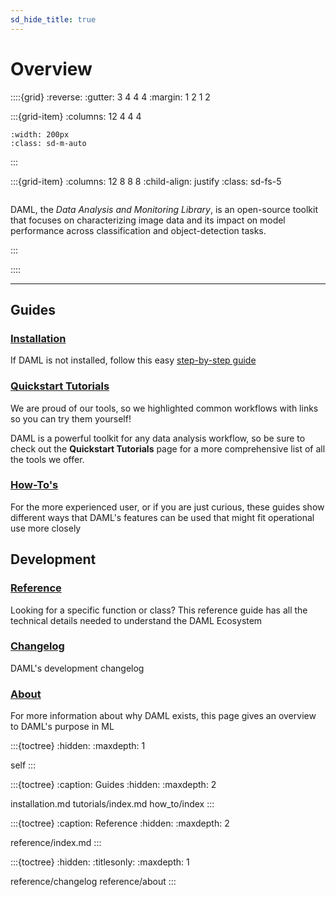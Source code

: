```yaml
---
sd_hide_title: true
---
```


# Overview

::::{grid}
:reverse:
:gutter: 3 4 4 4
:margin: 1 2 1 2

:::{grid-item}
:columns: 12 4 4 4

```{image} _static/DAML_LogoOnly.png
:width: 200px
:class: sd-m-auto
```

:::

:::{grid-item}
:columns: 12 8 8 8
:child-align: justify
:class: sd-fs-5

```{rubric} **Welcome to DAML's Documentation**
```

DAML, the *Data Analysis and Monitoring Library*, is an open-source toolkit that focuses on characterizing image data and its impact on model performance across classification and object-detection tasks.

:::

::::

----------------

Guides
-------

### [Installation](installation)

If DAML is not installed, follow this easy [step-by-step guide](installation.md)


### [Quickstart Tutorials](tutorials/index)

We are proud of our tools, so we highlighted common workflows with links so you can try them yourself!

<!-- :doc:`Bayes Error Rate Tutorial<tutorials/notebooks/BayesErrorRateEstimationTutorial>`

We want to show visualizations of tutorials to peak the interest of a potential user
   Might be good to add a BER graph that a user would need (not necessarily from tutorial)
   i.e. A Graph with training accuracy curve, and a BER line (similar to sufficiency) -->

<!--  :doc:`Out-of-Distribution (OOD) Detection Tutorial<tutorials/notebooks/OODDetectionTutorial>`

We want to show visualizations of tutorials to peak the interest of a potential user
   We could show 3 images from a training set class next to 1 that is out-of-dist but classified the same
   Could even make a few rows (multiple classes). -->

DAML is a powerful toolkit for any data analysis workflow, so be sure to check out the **Quickstart Tutorials** page for a more comprehensive list of all the tools we offer.


### [How-To's](how_to/index)

For the more experienced user, or if you are just curious, these guides show different ways that DAML's features can be used that might fit operational use more closely


Development
------------

### [Reference](reference/index)

Looking for a specific function or class? This reference guide has all the technical details needed to understand the DAML Ecosystem

### [Changelog](reference/changelog)
    
DAML's development changelog

### [About](reference/about)

For more information about why DAML exists, this page gives an overview to DAML's purpose in ML

:::{toctree}
:hidden:
:maxdepth: 1

self
:::

:::{toctree}
:caption: Guides
:hidden:
:maxdepth: 2

installation.md
tutorials/index.md
how_to/index
:::

:::{toctree}
:caption: Reference
:hidden:
:maxdepth: 2

reference/index.md
:::

:::{toctree}
:hidden:
:titlesonly:
:maxdepth: 1

reference/changelog
reference/about
:::